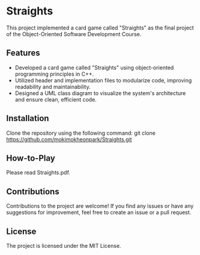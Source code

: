 # Straights

This project implemented a card game called "Straights" as the final project of the Object-Oriented Software Development Course.

## Features

- Developed a card game called "Straights" using object-oriented programming principles in C++.
- Utilized header and implementation files to modularize code, improving readability and maintainability.
- Designed a UML class diagram to visualize the system's architecture and ensure clean, efficient code.

## Installation

Clone the repository using the following command: git clone https://github.com/mokimokheonpark/Straights.git

## How-to-Play

Please read Straights.pdf.

## Contributions

Contributions to the project are welcome! If you find any issues or have any suggestions for improvement, feel free to create an issue or a pull request.

## License

The project is licensed under the MIT License.
